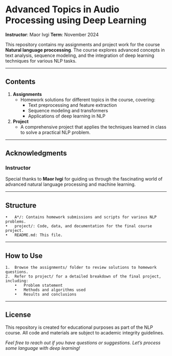 # **Advanced Topics in Audio Processing using Deep Learning**

**Instructor**: Maor Ivgi
**Term**: November 2024  

This repository contains my assignments and project work for the course **Natural language proccessing**. The course explores advanced concepts in text analysis, sequence modeling, and the integration of deep learning techniques for various NLP tasks.

---

## **Contents**
1. **Assignments**  
   - Homework solutions for different topics in the course, covering:
     - Text preprocessing and feature extraction
     - Sequence modeling and transformers
     - Applications of deep learning in NLP
2. **Project**  
   - A comprehensive project that applies the techniques learned in class to solve a practical NLP problem.

---

## **Acknowledgments**
### **Instructor**
Special thanks to **Maor Ivgi** for guiding us through the fascinating world of advanced natural language processing and machine learning.

---


## **Structure**

	•	A*/: Contains homework submissions and scripts for various NLP problems.
	•	project/: Code, data, and documentation for the final course project.
	•	README.md: This file.

---

## **How to Use**

	1.	Browse the assignments/ folder to review solutions to homework questions.
	2.	Refer to project/ for a detailed breakdown of the final project, including:
	    •	Problem statement
	    •	Methods and algorithms used
	    •	Results and conclusions

---

## **License**

This repository is created for educational purposes as part of the NLP course. All code and materials are subject to academic integrity guidelines.

*Feel free to reach out if you have questions or suggestions.  Let’s process some language with deep learning!*